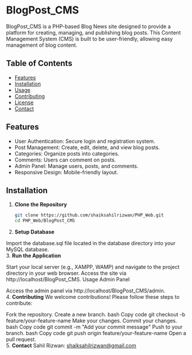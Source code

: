 # BlogPost_CMS

BlogPost_CMS is a PHP-based Blog News site designed to provide a platform for creating, managing, and publishing blog posts. This Content Management System (CMS) is built to be user-friendly, allowing easy management of blog content.

## Table of Contents

- [Features](#features)
- [Installation](#installation)
- [Usage](#usage)
- [Contributing](#contributing)
- [License](#license)
- [Contact](#contact)

## Features

- User Authentication: Secure login and registration system.
- Post Management: Create, edit, delete, and view blog posts.
- Categories: Organize posts into categories.
- Comments: Users can comment on posts.
- Admin Panel: Manage users, posts, and comments.
- Responsive Design: Mobile-friendly layout.

## Installation

1. **Clone the Repository**
   ```bash
   git clone https://github.com/shaiksahilrizwan/PHP_Web.git
   cd PHP_Web/BlogPost_CMS
2. **Setup Database**

Import the database.sql file located in the database directory into your MySQL database.
<br>
3. **Run the Application**

Start your local server (e.g., XAMPP, WAMP) and navigate to the project directory in your web browser.
Access the site via http://localhost/BlogPost_CMS.
Usage
Admin Panel

Access the admin panel via http://localhost/BlogPost_CMS/admin.
<br>
4. **Contributing**
We welcome contributions! Please follow these steps to contribute:

Fork the repository.
Create a new branch.
bash
Copy code
git checkout -b feature/your-feature-name
Make your changes.
Commit your changes.
bash
Copy code
git commit -m "Add your commit message"
Push to your branch.
bash
Copy code
git push origin feature/your-feature-name
Open a pull request.
<br>
5. **Contact**
Sahil Rizwan: shaiksahilrizwan@gmail.com
